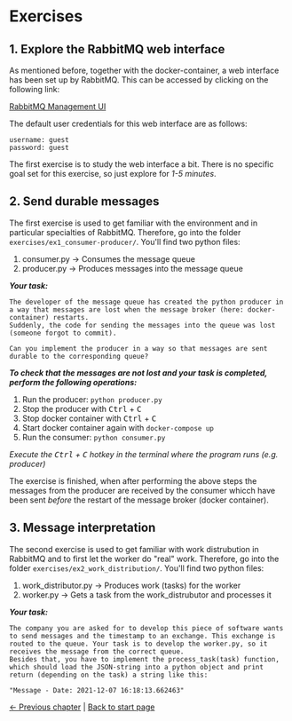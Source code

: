 # Exercises

## 1. Explore the RabbitMQ web interface

As mentioned before, together with the docker-container, a web interface has been set up by RabbitMQ. This can be accessed by clicking on the following link:

[RabbitMQ Management UI](http://127.0.0.1:15672/)

The default user credentials for this web interface are as follows:
```
username: guest
password: guest
```

The first exercise is to study the web interface a bit. There is no specific goal set for this exercise, so just explore for *1-5 minutes*.

## 2. Send durable messages

The first exercise is used to get familiar with the environment and in particular specialties of RabbitMQ. Therefore, go into the folder ```exercises/ex1_consumer-producer/```. You'll find two python files:
1. consumer.py &rarr; Consumes the message queue
1. producer.py &rarr; Produces messages into the message queue


**_Your task:_**
```
The developer of the message queue has created the python producer in a way that messages are lost when the message broker (here: docker-container) restarts.
Suddenly, the code for sending the messages into the queue was lost 
(someone forgot to commit).

Can you implement the producer in a way so that messages are sent durable to the corresponding queue?
```
**_To check that the messages are not lost and your task is completed, perform the following operations:_**

1. Run the producer: ```python producer.py```
1. Stop the producer with <kbd>Ctrl</kbd> + <kbd>C</kbd>
1. Stop docker container with <kbd>Ctrl</kbd> + <kbd>C</kbd>
1. Start docker container again with ```docker-compose up```
1. Run the consumer: ```python consumer.py```

*Execute the <kbd>Ctrl</kbd> + <kbd>C</kbd> hotkey in the terminal where the program runs (e.g. producer)*

The exercise is finished, when after performing the above steps the messages from the producer are received by the consumer whicch have been sent *before* the restart of the message broker (docker container).

## 3. Message interpretation 

The second exercise is used to get familiar with work distrubution in RabbitMQ and to first let the worker do "real" work. Therefore, go into the folder ```exercises/ex2_work_distribution/```. You'll find two python files:
1. work_distributor.py &rarr; Produces work (tasks) for the worker
1. worker.py &rarr; Gets a task from the work_distrubutor and processes it

**_Your task:_**
```
The company you are asked for to develop this piece of software wants to send messages and the timestamp to an exchange. This exchange is routed to the queue. Your task is to develop the worker.py, so it receives the message from the correct queue.
Besides that, you have to implement the process_task(task) function, which should load the JSON-string into a python object and print return (depending on the task) a string like this:

"Message - Date: 2021-12-07 16:18:13.662463"
```


[← Previous chapter](getting_started.md) | [Back to start page](index.md)
